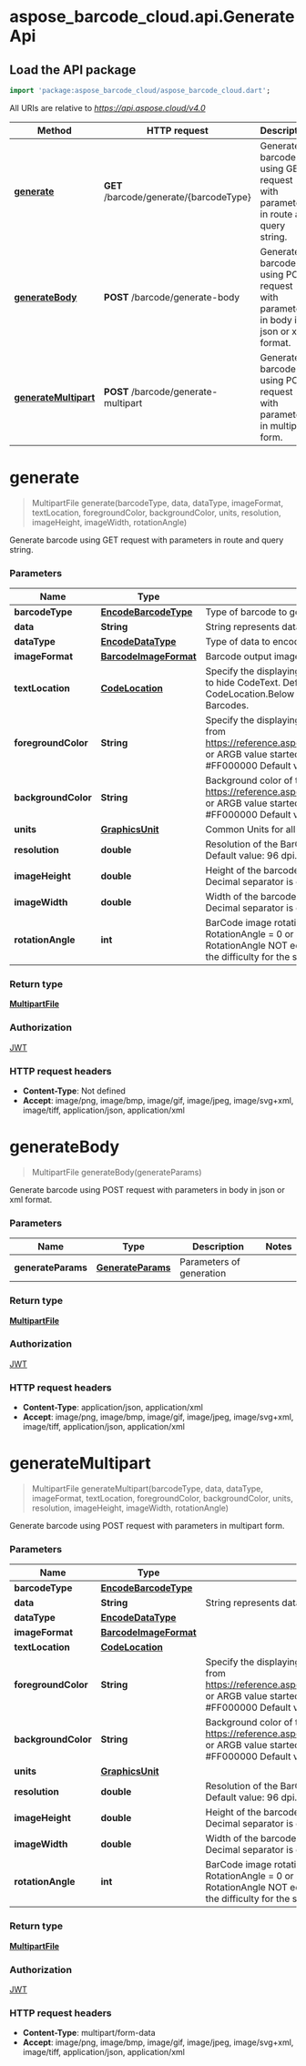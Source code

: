 # aspose_barcode_cloud.api.GenerateApi

## Load the API package
```dart
import 'package:aspose_barcode_cloud/aspose_barcode_cloud.dart';
```

All URIs are relative to *https://api.aspose.cloud/v4.0*

Method | HTTP request | Description
------ | ------------ | -----------
[**generate**](GenerateApi.md#generate) | **GET** /barcode/generate/{barcodeType} | Generate barcode using GET request with parameters in route and query string.
[**generateBody**](GenerateApi.md#generateBody) | **POST** /barcode/generate-body | Generate barcode using POST request with parameters in body in json or xml format.
[**generateMultipart**](GenerateApi.md#generateMultipart) | **POST** /barcode/generate-multipart | Generate barcode using POST request with parameters in multipart form.


# **generate**
> MultipartFile generate(barcodeType, data, dataType, imageFormat, textLocation, foregroundColor, backgroundColor, units, resolution, imageHeight, imageWidth, rotationAngle)

Generate barcode using GET request with parameters in route and query string.

### Parameters

Name | Type | Description  | Notes
---- | ---- | ------------ | -----
 **barcodeType** | [**EncodeBarcodeType**](.md)| Type of barcode to generate. | 
 **data** | **String**| String represents data to encode | 
 **dataType** | [**EncodeDataType**](.md)| Type of data to encode. Default value: StringData. | [optional] 
 **imageFormat** | [**BarcodeImageFormat**](.md)| Barcode output image format. Default value: png | [optional] 
 **textLocation** | [**CodeLocation**](.md)| Specify the displaying Text Location, set to CodeLocation.None to hide CodeText. Default value: Depends on BarcodeType. CodeLocation.Below for 1D Barcodes. CodeLocation.None for 2D Barcodes. | [optional] 
 **foregroundColor** | **String**| Specify the displaying bars and content Color. Value: Color name from https://reference.aspose.com/drawing/net/system.drawing/color/ or ARGB value started with #. For example: AliceBlue or #FF000000 Default value: Black. | [optional] [default to &#39;Black&#39;]
 **backgroundColor** | **String**| Background color of the barcode image. Value: Color name from https://reference.aspose.com/drawing/net/system.drawing/color/ or ARGB value started with #. For example: AliceBlue or #FF000000 Default value: White. | [optional] [default to &#39;White&#39;]
 **units** | [**GraphicsUnit**](.md)| Common Units for all measuring in query. Default units: pixel. | [optional] 
 **resolution** | **double**| Resolution of the BarCode image. One value for both dimensions. Default value: 96 dpi. Decimal separator is dot. | [optional] 
 **imageHeight** | **double**| Height of the barcode image in given units. Default units: pixel. Decimal separator is dot. | [optional] 
 **imageWidth** | **double**| Width of the barcode image in given units. Default units: pixel. Decimal separator is dot. | [optional] 
 **rotationAngle** | **int**| BarCode image rotation angle, measured in degree, e.g. RotationAngle &#x3D; 0 or RotationAngle &#x3D; 360 means no rotation. If RotationAngle NOT equal to 90, 180, 270 or 0, it may increase the difficulty for the scanner to read the image. Default value: 0. | [optional] 

### Return type

[**MultipartFile**](MultipartFile.md)

### Authorization

[JWT](../README.md#JWT)

### HTTP request headers

 - **Content-Type**: Not defined
 - **Accept**: image/png, image/bmp, image/gif, image/jpeg, image/svg+xml, image/tiff, application/json, application/xml


# **generateBody**
> MultipartFile generateBody(generateParams)

Generate barcode using POST request with parameters in body in json or xml format.

### Parameters

Name | Type | Description  | Notes
---- | ---- | ------------ | -----
 **generateParams** | [**GenerateParams**](GenerateParams.md)| Parameters of generation | 

### Return type

[**MultipartFile**](MultipartFile.md)

### Authorization

[JWT](../README.md#JWT)

### HTTP request headers

 - **Content-Type**: application/json, application/xml
 - **Accept**: image/png, image/bmp, image/gif, image/jpeg, image/svg+xml, image/tiff, application/json, application/xml


# **generateMultipart**
> MultipartFile generateMultipart(barcodeType, data, dataType, imageFormat, textLocation, foregroundColor, backgroundColor, units, resolution, imageHeight, imageWidth, rotationAngle)

Generate barcode using POST request with parameters in multipart form.

### Parameters

Name | Type | Description  | Notes
---- | ---- | ------------ | -----
 **barcodeType** | [**EncodeBarcodeType**](EncodeBarcodeType.md)|  | 
 **data** | **String**| String represents data to encode | 
 **dataType** | [**EncodeDataType**](EncodeDataType.md)|  | [optional] 
 **imageFormat** | [**BarcodeImageFormat**](BarcodeImageFormat.md)|  | [optional] 
 **textLocation** | [**CodeLocation**](CodeLocation.md)|  | [optional] 
 **foregroundColor** | **String**| Specify the displaying bars and content Color. Value: Color name from https://reference.aspose.com/drawing/net/system.drawing/color/ or ARGB value started with #. For example: AliceBlue or #FF000000 Default value: Black. | [optional] [default to &#39;Black&#39;]
 **backgroundColor** | **String**| Background color of the barcode image. Value: Color name from https://reference.aspose.com/drawing/net/system.drawing/color/ or ARGB value started with #. For example: AliceBlue or #FF000000 Default value: White. | [optional] [default to &#39;White&#39;]
 **units** | [**GraphicsUnit**](GraphicsUnit.md)|  | [optional] 
 **resolution** | **double**| Resolution of the BarCode image. One value for both dimensions. Default value: 96 dpi. Decimal separator is dot. | [optional] 
 **imageHeight** | **double**| Height of the barcode image in given units. Default units: pixel. Decimal separator is dot. | [optional] 
 **imageWidth** | **double**| Width of the barcode image in given units. Default units: pixel. Decimal separator is dot. | [optional] 
 **rotationAngle** | **int**| BarCode image rotation angle, measured in degree, e.g. RotationAngle &#x3D; 0 or RotationAngle &#x3D; 360 means no rotation. If RotationAngle NOT equal to 90, 180, 270 or 0, it may increase the difficulty for the scanner to read the image. Default value: 0. | [optional] 

### Return type

[**MultipartFile**](MultipartFile.md)

### Authorization

[JWT](../README.md#JWT)

### HTTP request headers

 - **Content-Type**: multipart/form-data
 - **Accept**: image/png, image/bmp, image/gif, image/jpeg, image/svg+xml, image/tiff, application/json, application/xml


